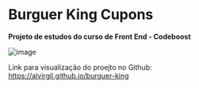 # Burguer King Cupons

**Projeto de estudos do curso de Front End - Codeboost**

![image](https://github.com/alvirgil/burguer-king/assets/153670257/326f97d4-4b7b-4da1-8bd5-c1941fb38001)


Link para visualização do proejto no Github: https://alvirgil.github.io/burguer-king 
